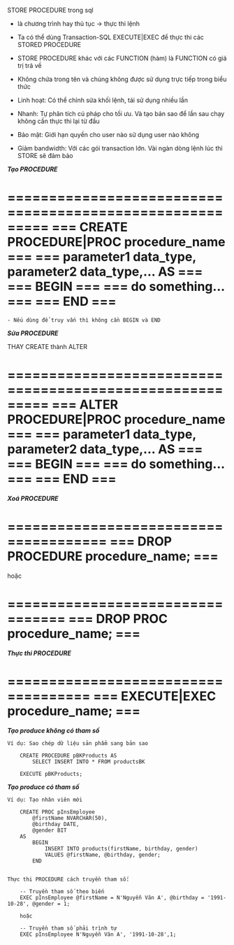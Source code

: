 STORE PROCEDURE trong sql

- là chương trình hay thủ tục -> thực thi lệnh
- Ta có thể dùng Transaction-SQL EXECUTE|EXEC để thực thi các STORED PROCEDURE
- STORE PROCEDURE khác với các FUNCTION (hàm) là FUNCTION có giá trị trả về
- Không chứa trong tên và chúng không được sử dụng trực tiếp trong biểu thức

- Linh hoạt: Có thể chỉnh sửa khối lệnh, tái sử dụng nhiều lần
- Nhanh: Tự phân tích cú pháp cho tối ưu. Và tạo bản sao để lần sau chạy không cần thực thi lại từ đầu
- Bảo mật: Giới hạn quyền cho user nào sử dụng user nào không
- Giảm bandwidth: Với các gói transaction lớn. Vài ngàn dòng lệnh lúc thì STORE sẽ đảm bảo

***Tạo PROCEDURE***

=========================================================
=== CREATE PROCEDURE|PROC procedure_name              ===
=== parameter1 data_type, parameter2 data_type,... AS ===
=== BEGIN                                             ===
=== 	do something...                               ===
=== END                                               ===
=========================================================

	- Nếu dùng để truy vấn thì không cần BEGIN và END

***Sửa PROCEDURE***	

THAY CREATE thành ALTER

=========================================================
=== ALTER PROCEDURE|PROC procedure_name               ===
=== parameter1 data_type, parameter2 data_type,... AS ===
=== BEGIN                                             ===
=== 	do something...                               ===
=== END                                               ===
=========================================================

***Xoá PROCEDURE***

======================================
=== DROP PROCEDURE procedure_name; ===
======================================

hoặc

=================================
=== DROP PROC procedure_name; ===
=================================

***Thực thi PROCEDURE***

====================================
=== EXECUTE|EXEC procedure_name; ===
====================================

***Tạo produce không có tham số***
	
	Ví dụ: Sao chép dữ liệu sản phẩm sang bản sao

		CREATE PROCEDURE pBKProducts AS
			SELECT INSERT INTO * FROM productsBK

		EXECUTE pBKProducts;


***Tạo produce có tham số***

	Ví dụ: Tạo nhân viên mới

		CREATE PROC pInsEmployee
			@firstName NVARCHAR(50),
			@birthday DATE,
			@gender BIT
		AS
			BEGIN
				INSERT INTO products(firstName, birthday, gender) 
				VALUES @firstName, @birthday, gender;
			END


	Thực thi PROCEDURE cách truyền tham số:

		-- Truyền tham số theo biến
		EXEC pInsEmployee @firstName = N'Nguyễn Văn A', @birthday = '1991-10-28', @gender = 1;

		hoặc

		-- Truyền tham số phải trình tự
		EXEC pInsEmployee N'Nguyễn Văn A', '1991-10-28',1;